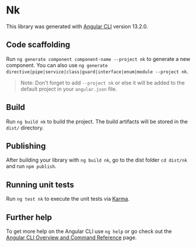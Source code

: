 # Nk

This library was generated with [Angular CLI](https://github.com/angular/angular-cli) version 13.2.0.

## Code scaffolding

Run `ng generate component component-name --project nk` to generate a new component. You can also use `ng generate directive|pipe|service|class|guard|interface|enum|module --project nk`.
> Note: Don't forget to add `--project nk` or else it will be added to the default project in your `angular.json` file. 

## Build

Run `ng build nk` to build the project. The build artifacts will be stored in the `dist/` directory.

## Publishing

After building your library with `ng build nk`, go to the dist folder `cd dist/nk` and run `npm publish`.

## Running unit tests

Run `ng test nk` to execute the unit tests via [Karma](https://karma-runner.github.io).

## Further help

To get more help on the Angular CLI use `ng help` or go check out the [Angular CLI Overview and Command Reference](https://angular.io/cli) page.
